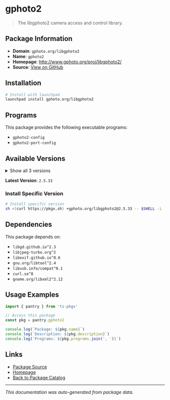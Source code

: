 # gphoto2

> The libgphoto2 camera access and control library.

## Package Information

- **Domain**: `gphoto.org/libgphoto2`
- **Name**: `gphoto2`
- **Homepage**: http://www.gphoto.org/proj/libgphoto2/
- **Source**: [View on GitHub](https://github.com/pkgxdev/pantry/tree/main/projects/gphoto.org/libgphoto2/package.yml)

## Installation

```bash
# Install with launchpad
launchpad install gphoto.org/libgphoto2
```

## Programs

This package provides the following executable programs:

- `gphoto2-config`
- `gphoto2-port-config`

## Available Versions

<details>
<summary>Show all 3 versions</summary>

- `2.5.33`, `2.5.32`, `2.5.31`

</details>

**Latest Version**: `2.5.33`

### Install Specific Version

```bash
# Install specific version
sh <(curl https://pkgx.sh) +gphoto.org/libgphoto2@2.5.33 -- $SHELL -i
```

## Dependencies

This package depends on:

- `libgd.github.io^2.3`
- `libjpeg-turbo.org^2`
- `libexif.github.io^0.6`
- `gnu.org/libtool^2.4`
- `libusb.info/compat^0.1`
- `curl.se^8`
- `gnome.org/libxml2^2.12`

## Usage Examples

```typescript
import { pantry } from 'ts-pkgx'

// Access this package
const pkg = pantry.gphoto2

console.log(`Package: ${pkg.name}`)
console.log(`Description: ${pkg.description}`)
console.log(`Programs: ${pkg.programs.join(', ')}`)
```

## Links

- [Package Source](https://github.com/pkgxdev/pantry/tree/main/projects/gphoto.org/libgphoto2/package.yml)
- [Homepage](http://www.gphoto.org/proj/libgphoto2/)
- [Back to Package Catalog](../../../package-catalog.md)

---

*This documentation was auto-generated from package data.*
